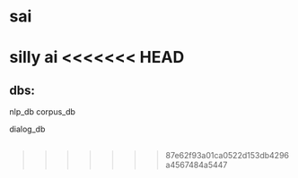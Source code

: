 # sai
silly ai
<<<<<<< HEAD
=======

## dbs:
nlp_db
corpus_db

dialog_db


## 
>>>>>>> 87e62f93a01ca0522d153db4296a4567484a5447
